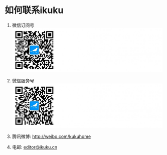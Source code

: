 # 如何联系ikuku

1. 微信订阅号
![微信订阅号](images/WeChat_1.jpeg)  

2. 微信服务号  
![微信服务号](images/WeChat_2.jpeg)  

3. 腾讯微博: http://weibo.com/kukuhome  

4. 电邮: editor@ikuku.cn  

